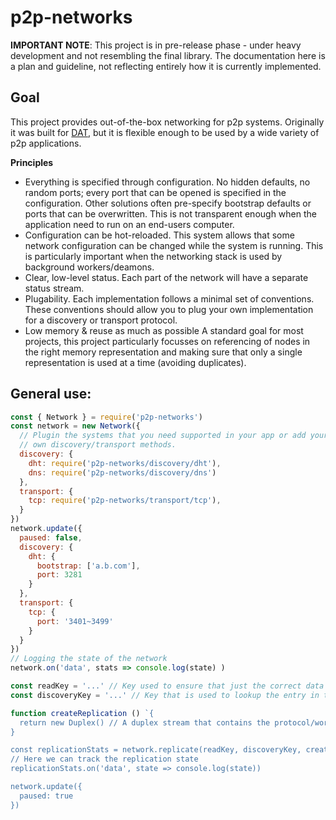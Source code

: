 # p2p-networks

**IMPORTANT NOTE**: This project is in pre-release phase - under heavy development and not resembling the final library.
The documentation here is a plan and guideline, not reflecting entirely how it is currently implemented.

## Goal

This project provides out-of-the-box networking for p2p systems. Originally it was built for [DAT](https://datproject.org),
but it is flexible enough to be used by a wide variety of p2p applications.

**Principles**

- Everything is specified through configuration.
    No hidden defaults, no random ports; every port that can be opened is specified in the configuration.
    Other solutions often pre-specify bootstrap defaults or ports that can be overwritten. This is not transparent enough
    when the application need to run on an end-users computer.
- Configuration can be hot-reloaded.
    This system allows that some network configuration can be changed while the system is running. This is particularly
    important when the networking stack is used by background workers/deamons.
- Clear, low-level status.
    Each part of the network will have a separate status stream.
- Plugability.
    Each implementation follows a minimal set of conventions. These conventions should allow you to plug your own implementation
    for a discovery or transport protocol.
- Low memory & reuse as much as possible
    A standard goal for most projects, this project particularly focusses on referencing of nodes in the right memory representation
    and making sure that only a single representation is used at a time (avoiding duplicates).

## General use:

```javascript
const { Network } = require('p2p-networks')
const network = new Network({
  // Plugin the systems that you need supported in your app or add your
  // own discovery/transport methods.
  discovery: {
    dht: require('p2p-networks/discovery/dht'),
    dns: require('p2p-networks/discovery/dns')
  },
  transport: {
    tcp: require('p2p-networks/transport/tcp'),
  }
})
network.update({
  paused: false,
  discovery: {
    dht: {
      bootstrap: ['a.b.com'],
      port: 3281
    }
  },
  transport: {
    tcp: {
      port: '3401~3499'
    }
  }
})
// Logging the state of the network
network.on('data', stats => console.log(state) )

const readKey = '...' // Key used to ensure that just the correct data is sent through the channel
const discoveryKey = '...' // Key that is used to lookup the entry in the discovery channel

function createReplication () `{
  return new Duplex() // A duplex stream that contains the protocol/work for that key
}

const replicationStats = network.replicate(readKey, discoveryKey, createReplicationStream)
// Here we can track the replication state 
replicationStats.on('data', state => console.log(state))

network.update({
  paused: true
})
```
